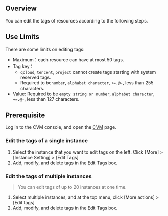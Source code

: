 ## Overview

You can edit the tags of resources according to the following steps.

## Use Limits
There are some limits on editing tags:

- Maximum：each resource can have at most 50 tags.
- Tag key：
  - `qcloud`, `tencent`, `project` cannot create tags starting with system reserved tags.
  - Required to be`number`, `alphabet character`, `+=.@-`, less than 255 characters.
- Value: Required to be `empty string or number`, `alphabet character`, `+=.@-`, less than 127 characters.


## Prerequisite
Log in to the CVM console, and open the [CVM](https://console.cloud.tencent.com/cvm/index) page.


### Edit the tags of a single instance

1. Select the instance that you want to edit tags on the left.
Click [More] > [Instance Setting] > [Edit Tags]
2. Add, modify, and delete tags in the Edit Tags box.


### Edit the tags of multiple instances

> You can edit tags of up to 20 instances at one time.

1. Select multiple instances, and at the top menu, click [More actions] > [Edit tags]
2. Add, modify, and delete tags in the Edit Tags box.


